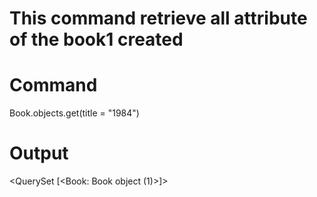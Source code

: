 # This command retrieve all attribute of the book1 created

# Command
Book.objects.get(title = "1984")

# Output
<QuerySet [<Book: Book object (1)>]>